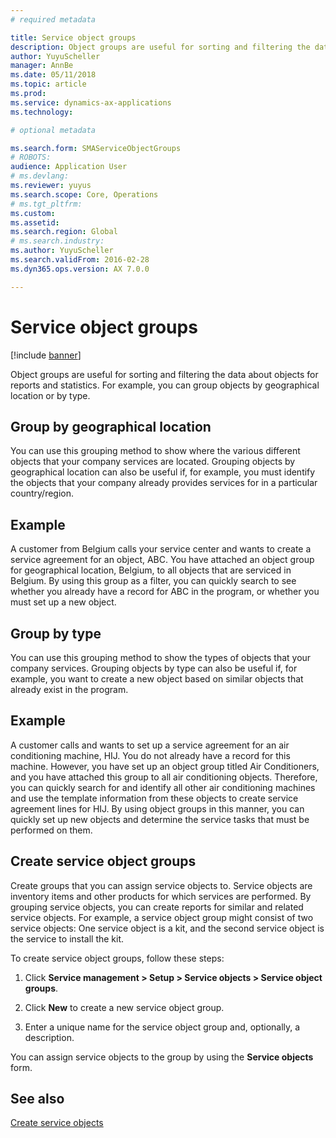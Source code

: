 ```yaml
---
# required metadata

title: Service object groups 
description: Object groups are useful for sorting and filtering the data about objects for reports and statistics.
author: YuyuScheller
manager: AnnBe
ms.date: 05/11/2018
ms.topic: article
ms.prod: 
ms.service: dynamics-ax-applications
ms.technology: 

# optional metadata

ms.search.form: SMAServiceObjectGroups
# ROBOTS: 
audience: Application User
# ms.devlang: 
ms.reviewer: yuyus
ms.search.scope: Core, Operations
# ms.tgt_pltfrm: 
ms.custom: 
ms.assetid: 
ms.search.region: Global
# ms.search.industry: 
ms.author: YuyuScheller
ms.search.validFrom: 2016-02-28
ms.dyn365.ops.version: AX 7.0.0

---
```


# Service object groups 

[!include [banner](../includes/banner.md)]

Object groups are useful for sorting and filtering the data about objects for
reports and statistics. For example, you can group objects by geographical
location or by type.

## Group by geographical location

You can use this grouping method to show where the various different objects
that your company services are located. Grouping objects by geographical
location can also be useful if, for example, you must identify the objects that
your company already provides services for in a particular country/region.

## Example

A customer from Belgium calls your service center and wants to create a service
agreement for an object, ABC. You have attached an object group for geographical
location, Belgium, to all objects that are serviced in Belgium. By using this
group as a filter, you can quickly search to see whether you already have a
record for ABC in the program, or whether you must set up a new object. 

## Group by type

You can use this grouping method to show the types of objects that your company
services. Grouping objects by type can also be useful if, for example, you want
to create a new object based on similar objects that already exist in the
program.

## Example

A customer calls and wants to set up a service agreement for an air conditioning
machine, HIJ. You do not already have a record for this machine. However, you
have set up an object group titled Air Conditioners, and you have attached this
group to all air conditioning objects. Therefore, you can quickly search for and
identify all other air conditioning machines and use the template information
from these objects to create service agreement lines for HIJ. By using object
groups in this manner, you can quickly set up new objects and determine the
service tasks that must be performed on them. 

## Create service object groups

Create groups that you can assign service objects to. Service objects are inventory items and other products for which services are performed. By grouping service objects, you can create reports for similar and related service objects. For example, a service object group might consist of two service objects: One service object is a kit, and the second service object is the service to install the kit.

To create service object groups, follow these steps:

1. Click **Service management > Setup > Service objects > Service object groups**.

2. Click **New** to create a new service object group.

3. Enter a unique name for the service object group and, optionally, a description.

You can assign service objects to the group by using the **Service objects** form. 

## See also

[Create service objects](create-service-objects.md)


